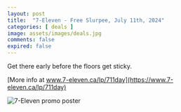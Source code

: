 ```yaml
---
layout: post
title:  "7-Eleven - Free Slurpee, July 11th, 2024"
categories: [ deals ]
image: assets/images/deals.jpg
comments: false
expired: false
---
```


Get there early before the floors get sticky.

[More info at www.7-eleven.ca/lp/711day](https://www.7-eleven.ca/lp/711day)

![7-Eleven promo poster](https://www.7-eleven.ca/_next/image?url=https%3A%2F%2Fimages.contentstack.io%2Fv3%2Fassets%2Fbltbb619fd5c667ba2d%2Fblt6d3139144d86b647%2F667e503df8f3cdf0cbc1cd6d%2F7elevenday-top-primary-use-v1.png&w=1920&q=75)